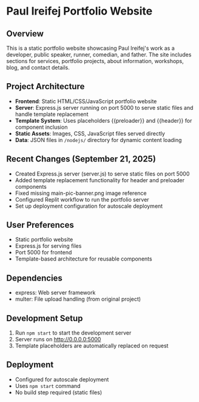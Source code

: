 # Paul Ireifej Portfolio Website

## Overview
This is a static portfolio website showcasing Paul Ireifej's work as a developer, public speaker, runner, comedian, and father. The site includes sections for services, portfolio projects, about information, workshops, blog, and contact details.

## Project Architecture
- **Frontend**: Static HTML/CSS/JavaScript portfolio website
- **Server**: Express.js server running on port 5000 to serve static files and handle template replacement
- **Template System**: Uses placeholders {{preloader}} and {{header}} for component inclusion
- **Static Assets**: Images, CSS, JavaScript files served directly
- **Data**: JSON files in `/nodejs/` directory for dynamic content loading

## Recent Changes (September 21, 2025)
- Created Express.js server (server.js) to serve static files on port 5000
- Added template replacement functionality for header and preloader components
- Fixed missing main-pic-banner.png image reference
- Configured Replit workflow to run the portfolio server
- Set up deployment configuration for autoscale deployment

## User Preferences
- Static portfolio website
- Express.js for serving files
- Port 5000 for frontend
- Template-based architecture for reusable components

## Dependencies
- express: Web server framework
- multer: File upload handling (from original project)

## Development Setup
1. Run `npm start` to start the development server
2. Server runs on http://0.0.0.0:5000
3. Template placeholders are automatically replaced on request

## Deployment
- Configured for autoscale deployment
- Uses `npm start` command
- No build step required (static files)